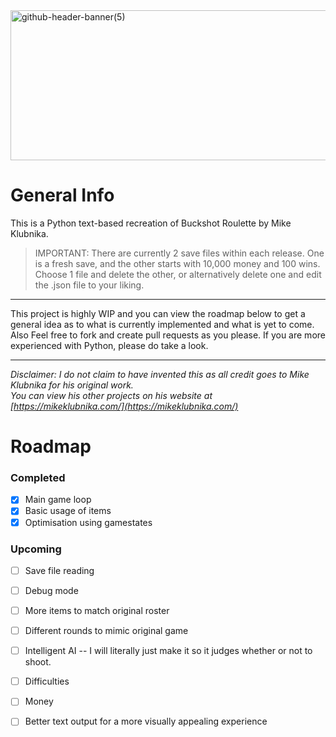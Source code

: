 <img width="1200" height="240" alt="github-header-banner(5)" src="https://github.com/user-attachments/assets/eb6ded4b-bb4a-44b8-ae63-b764a4d758fd" />

# General Info

This is a Python text-based recreation of Buckshot Roulette by Mike Klubnika. <br/>

> IMPORTANT: There are currently 2 save files within each release. One is a fresh save, and the other starts with 10,000 money and 100 wins. <br/>
> Choose 1 file and delete the other, or alternatively delete one and edit the .json file to your liking.

------

This project is highly WIP and you can view the roadmap below to get a general idea as to what is currently implemented and what is yet to come. <br/>
Also Feel free to fork and create pull requests as you please. If you are more experienced with Python, please do take a look.

------

*Disclaimer: I do not claim to have invented this as all credit goes to Mike Klubnika for his original work. <br/>*
*You can view his other projects on his website at [https://mikeklubnika.com/](https://mikeklubnika.com/)*

# Roadmap

### Completed

- [x] Main game loop
- [x] Basic usage of items
- [x] Optimisation using gamestates

### Upcoming

- [ ] Save file reading
- [ ] Debug mode
- [ ] More items to match original roster
- [ ] Different rounds to mimic original game
- [ ] Intelligent AI -- I will literally just make it so it judges whether or not to shoot.
- [ ] Difficulties
- [ ] Money
- [ ] Better text output for a more visually appealing experience


